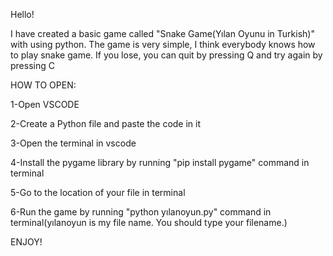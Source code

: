 Hello!

I have created a basic game called "Snake Game(Yılan Oyunu in Turkish)" with using python.
The game is very simple, I think everybody knows how to play snake game.
If you lose, you can quit by pressing Q and try again by pressing C

HOW TO OPEN:

1-Open VSCODE

2-Create a Python file and paste the code in it

3-Open the terminal in vscode

4-Install the pygame library by running "pip install pygame" command in terminal

5-Go to the location of your file in terminal

6-Run the game by running "python yılanoyun.py" command in terminal(yılanoyun is my file name. You should type your filename.)

ENJOY! 
